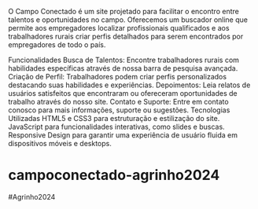 O Campo Conectado é um site projetado para facilitar o encontro entre talentos e oportunidades no campo. Oferecemos um buscador online que permite aos empregadores localizar profissionais qualificados e aos trabalhadores rurais criar perfis detalhados para serem encontrados por empregadores de todo o país.

Funcionalidades
Busca de Talentos: Encontre trabalhadores rurais com habilidades específicas através de nossa barra de pesquisa avançada.
Criação de Perfil: Trabalhadores podem criar perfis personalizados destacando suas habilidades e experiências.
Depoimentos: Leia relatos de usuários satisfeitos que encontraram ou ofereceram oportunidades de trabalho através do nosso site.
Contato e Suporte: Entre em contato conosco para mais informações, suporte ou sugestões.
Tecnologias Utilizadas
HTML5 e CSS3 para estruturação e estilização do site.
JavaScript para funcionalidades interativas, como slides e buscas.
Responsive Design para garantir uma experiência de usuário fluida em dispositivos móveis e desktops.

# campoconectado-agrinho2024
#Agrinho2024
